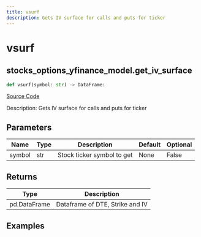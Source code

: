 ```yaml
---
title: vsurf
description: Gets IV surface for calls and puts for ticker
---
```

# vsurf

## stocks_options_yfinance_model.get_iv_surface

```python
def vsurf(symbol: str) -> DataFrame:
```
[Source Code](https://github.com/OpenBB-finance/OpenBBTerminal/tree/main/openbb_terminal/stocks/options/yfinance_model.py#L320)

Description: Gets IV surface for calls and puts for ticker

## Parameters

| Name | Type | Description | Default | Optional |
| ---- | ---- | ----------- | ------- | -------- |
| symbol | str | Stock ticker symbol to get | None | False |

## Returns

| Type | Description |
| ---- | ----------- |
| pd.DataFrame | Dataframe of DTE, Strike and IV |

## Examples

